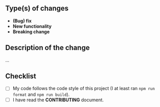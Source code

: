 ## Type(s) of changes

<!--- What types of changes does your code introduce? Remove the lines, that do not apply -->

- **(Bug) fix** <!--- (non-breaking change which fixes an issue) -->
- **New functionality** <!--- (non-breaking change which adds functionality) -->
- **Breaking change** <!--- (fix or feature that would cause existing functionality to change) -->

## Description of the change

<!--- Describe your changes and why it was important to do it -->

...

## Checklist

<!--- Go over all the following points, and put an `x` in the boxes. -->

- [ ] My code follows the code style of this project (I at least ran `npm run format` and `npm run build`).
- [ ] I have read the **CONTRIBUTING** document.

<!--- Pull requests should be thought of as a conversation. There will be some back and forth when trying to get code merged into this or any other project. With all but the simplest changes you can and should expect that the maintainers of the project will request changes to your code. Please be aware of that and check in after you open your PR in order to get your code merged in cleanly.

Thanks! -->
